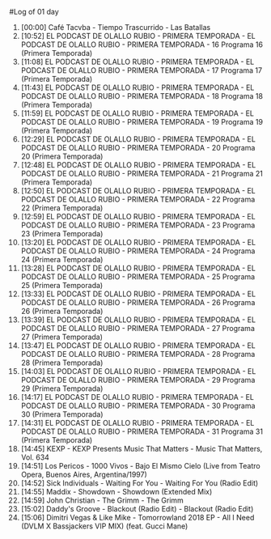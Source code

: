 #Log of 01 day

1. [00:00] Café Tacvba - Tiempo Trascurrido - Las Batallas
1. [10:52] EL PODCAST DE OLALLO RUBIO - PRIMERA TEMPORADA - EL PODCAST DE OLALLO RUBIO - PRIMERA TEMPORADA - 16 Programa 16 (Primera Temporada)
1. [11:08] EL PODCAST DE OLALLO RUBIO - PRIMERA TEMPORADA - EL PODCAST DE OLALLO RUBIO - PRIMERA TEMPORADA - 17 Programa 17 (Primera Temporada)
1. [11:43] EL PODCAST DE OLALLO RUBIO - PRIMERA TEMPORADA - EL PODCAST DE OLALLO RUBIO - PRIMERA TEMPORADA - 18 Programa 18 (Primera Temporada)
1. [11:59] EL PODCAST DE OLALLO RUBIO - PRIMERA TEMPORADA - EL PODCAST DE OLALLO RUBIO - PRIMERA TEMPORADA - 19 Programa 19 (Primera Temporada)
1. [12:29] EL PODCAST DE OLALLO RUBIO - PRIMERA TEMPORADA - EL PODCAST DE OLALLO RUBIO - PRIMERA TEMPORADA - 20 Programa 20 (Primera Temporada)
1. [12:48] EL PODCAST DE OLALLO RUBIO - PRIMERA TEMPORADA - EL PODCAST DE OLALLO RUBIO - PRIMERA TEMPORADA - 21 Programa 21 (Primera Temporada)
1. [12:50] EL PODCAST DE OLALLO RUBIO - PRIMERA TEMPORADA - EL PODCAST DE OLALLO RUBIO - PRIMERA TEMPORADA - 22 Programa 22 (Primera Temporada)
1. [12:59] EL PODCAST DE OLALLO RUBIO - PRIMERA TEMPORADA - EL PODCAST DE OLALLO RUBIO - PRIMERA TEMPORADA - 23 Programa 23 (Primera Temporada)
1. [13:20] EL PODCAST DE OLALLO RUBIO - PRIMERA TEMPORADA - EL PODCAST DE OLALLO RUBIO - PRIMERA TEMPORADA - 24 Programa 24 (Primera Temporada)
1. [13:28] EL PODCAST DE OLALLO RUBIO - PRIMERA TEMPORADA - EL PODCAST DE OLALLO RUBIO - PRIMERA TEMPORADA - 25 Programa 25 (Primera Temporada)
1. [13:33] EL PODCAST DE OLALLO RUBIO - PRIMERA TEMPORADA - EL PODCAST DE OLALLO RUBIO - PRIMERA TEMPORADA - 26 Programa 26 (Primera Temporada)
1. [13:39] EL PODCAST DE OLALLO RUBIO - PRIMERA TEMPORADA - EL PODCAST DE OLALLO RUBIO - PRIMERA TEMPORADA - 27 Programa 27 (Primera Temporada)
1. [13:47] EL PODCAST DE OLALLO RUBIO - PRIMERA TEMPORADA - EL PODCAST DE OLALLO RUBIO - PRIMERA TEMPORADA - 28 Programa 28 (Primera Temporada)
1. [14:03] EL PODCAST DE OLALLO RUBIO - PRIMERA TEMPORADA - EL PODCAST DE OLALLO RUBIO - PRIMERA TEMPORADA - 29 Programa 29 (Primera Temporada)
1. [14:17] EL PODCAST DE OLALLO RUBIO - PRIMERA TEMPORADA - EL PODCAST DE OLALLO RUBIO - PRIMERA TEMPORADA - 30 Programa 30 (Primera Temporada)
1. [14:31] EL PODCAST DE OLALLO RUBIO - PRIMERA TEMPORADA - EL PODCAST DE OLALLO RUBIO - PRIMERA TEMPORADA - 31 Programa 31 (Primera Temporada)
1. [14:45] KEXP - KEXP Presents Music That Matters - Music That Matters, Vol. 634
1. [14:51] Los Pericos - 1000 Vivos - Bajo El Mismo Cielo (Live from Teatro Opera, Buenos Aires, Argentina/1997)
1. [14:52] Sick Individuals - Waiting For You - Waiting For You (Radio Edit)
1. [14:55] Maddix - Showdown - Showdown (Extended Mix)
1. [14:59] John Christian - The Grimm - The Grimm
1. [15:02] Daddy's Groove - Blackout (Radio Edit) - Blackout (Radio Edit)
1. [15:06] Dimitri Vegas & Like Mike - Tomorrowland 2018 EP - All I Need (DVLM X Bassjackers VIP MIX) (feat. Gucci Mane)
